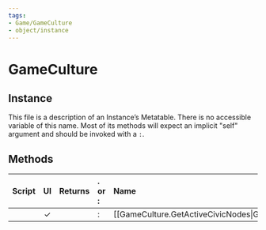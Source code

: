 ```yaml
---
tags:
- Game/GameCulture
- object/instance
---
```

# GameCulture
## Instance
This file is a description of an Instance’s Metatable. There is no accessible variable of this name. Most of its methods will expect an implicit "self" argument and should be invoked with a `:`.

## Methods
| Script | UI  | Returns | . or : | Name | Arguments |
|:------:|:---:| -------:|:---- |:---- |:--------- |
| |✓||:|[[GameCulture.GetActiveCivicNodes\|GetActiveCivicNodes]]||
